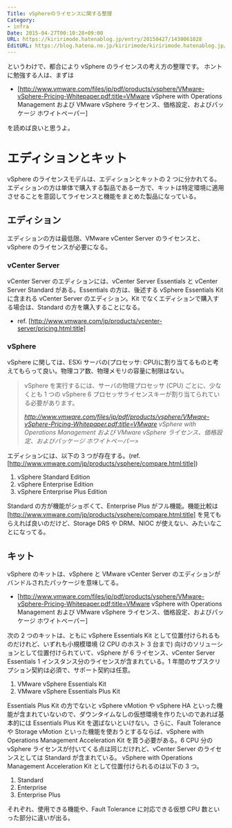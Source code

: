 ```yaml
---
Title: vSphereのライセンスに関する整理
Category:
- infra
Date: 2015-04-27T00:10:28+09:00
URL: https://kiririmode.hatenablog.jp/entry/20150427/1430061028
EditURL: https://blog.hatena.ne.jp/kiririmode/kiririmode.hatenablog.jp/atom/entry/8454420450092756615
---
```


というわけで、都合により vSphere のライセンスの考え方の整理です。
ホントに勉強する人は、まずは

- [http://www.vmware.com/files/jp/pdf/products/vsphere/VMware-vSphere-Pricing-Whitepaper.pdf:title=VMware vSphere with Operations Management および VMware vSphere ライセンス、価格設定、およびパッケージ ホワイトペーパー]

を読めば良いと思うよ。

# エディションとキット

vSphere のライセンスモデルは、エディションとキットの 2 つに分かれてる。エディションの方は単体で購入する製品である一方で、キットは特定環境に適用させることを意図してライセンスと機能をまとめた製品になっている。

## エディション

エディションの方は最低限、VMware vCenter Server のライセンスと、vSphere のライセンスが必要になる。

### vCenter Server

vCenter Server のエディションには、vCenter Server Essentials と vCenter Server Standard がある。Essentials の方は、後述する vSphere Essentials Kit に含まれる vCenter Server のエディション。Kit でなくエディションで購入する場合は、Standard の方を購入することになる。

- ref. [http://www.vmware.com/jp/products/vcenter-server/pricing.html:title]

### vSphere

vSphere に関しては、ESXi サーバの(プロセッサ: CPU)に割り当てるものと考えてもらって良い。物理コア数、物理メモリの容量に制限はない。
 
> vSphere を実行するには、サーバの物理プロセッサ (CPU) ごとに、少なくとも 1 つの vSphere 6 プロセッサライセンスキーが割り当てられている必要があります。
> 
> <cite>http://www.vmware.com/files/jp/pdf/products/vsphere/VMware-vSphere-Pricing-Whitepaper.pdf:title=VMware vSphere with Operations Management および VMware vSphere ライセンス、価格設定、およびパッケージ ホワイトペーパー></cite>

エディションには、以下の 3 つが存在する。(ref. [http://www.vmware.com/jp/products/vsphere/compare.html:title])

1. vSphere Standard Edition
2. vSphere Enterprise Edition
3. vSphere Enterprise Plus Edition

Standard の方が機能がショボくて、Enterprise Plus がフル機能。機能比較は [http://www.vmware.com/jp/products/vsphere/compare.html:title] を見てもらえれば良いのだけど、Storage DRS や DRM、NIOC が使えない、みたいなことになってる。

## キット

vSphere のキットは、vSphere と VMware vCenter Server のエディションがバンドルされたパッケージを意味してる。

- [http://www.vmware.com/files/jp/pdf/products/vsphere/VMware-vSphere-Pricing-Whitepaper.pdf:title=VMware vSphere with Operations Management および VMware vSphere ライセンス、価格設定、およびパッケージ ホワイトペーパー]

次の 2 つのキットは、ともに vSphere Essentials Kit として位置付けられるものだけれど、いずれも小規模環境 (2 CPU のホスト 3 台まで) 向けのソリューションとして位置付けられていて、vSphere が 6 ライセンス、vCenter Server Essentials 1 インスタンス分のライセンスが含まれている。1 年間のサブスクリプション契約は必須で、サポート契約は任意。

1. VMware vSphere Essentials Kit
2. VMware vSphere Essentials Plus Kit

Essentials Plus Kit の方でないと vSphere vMotion や vSphere HA といった機能が含まれていないので、ダウンタイムなしの仮想環境を作りたいのであれば基本的には Essentials Plus Kit を選ばないといけない。さらに、Fault Tolerance や Storage vMotion といった機能を使おうとするならば、vSphere with Operations Management Acceleration Kit を買う必要がある。6 CPU 分の vSphere ライセンスが付いてくる点は同じだけれど、vCenter Server のライセンスとしては Standard が含まれている。
vSphere with Operations Management Acceleration Kit として位置付けられるのは以下の 3 つ。

1. Standard
2. Enterprise
3. Enterprise Plus

それぞれ、使用できる機能や、Fault Tolerance に対応できる仮想 CPU 数といった部分に違いが出る。
